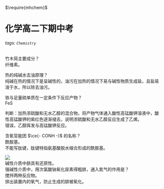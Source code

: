 $\require{mhchem}$

# 化学高二下期中考

###### tags: `Chemistry`

竹木简主要成分？  
纤维素。

热的纯碱水去油原理？  
纯碱在热的情况下是呈碱性的，油污在加热的情况下易与碱性物质生成盐，且盐易溶于水，所以除去油污。

铁与足量硫单质在一定条件下反应产物？  
FeS

判断：加热浓硫酸和无水乙醇的混合物，将产物气体通入酸性高锰酸钾溶液中，酸性高锰酸钾的紫红色逐渐褪去，说明浓硫酸和无水乙醇反应生成了乙烯。  
错误，乙醇挥发与高锰酸钾反应。

含氧官能团 $\ce{- CONH -}$ 的名称？  
酰胺基。  
不能写肽键，肽键特指氨基酸脱水缩合形成的酰胺基。

![](https://i.imgur.com/hYUVOmo.png)  
碱性介质中肼具有还原性。  
强碱性介质中，用次氯酸钠氧化尿素得粗肼，通入氮气的作用是？  
搅拌两种反应物。  
排出装置内的氧气，防止生成的肼被氧化。
